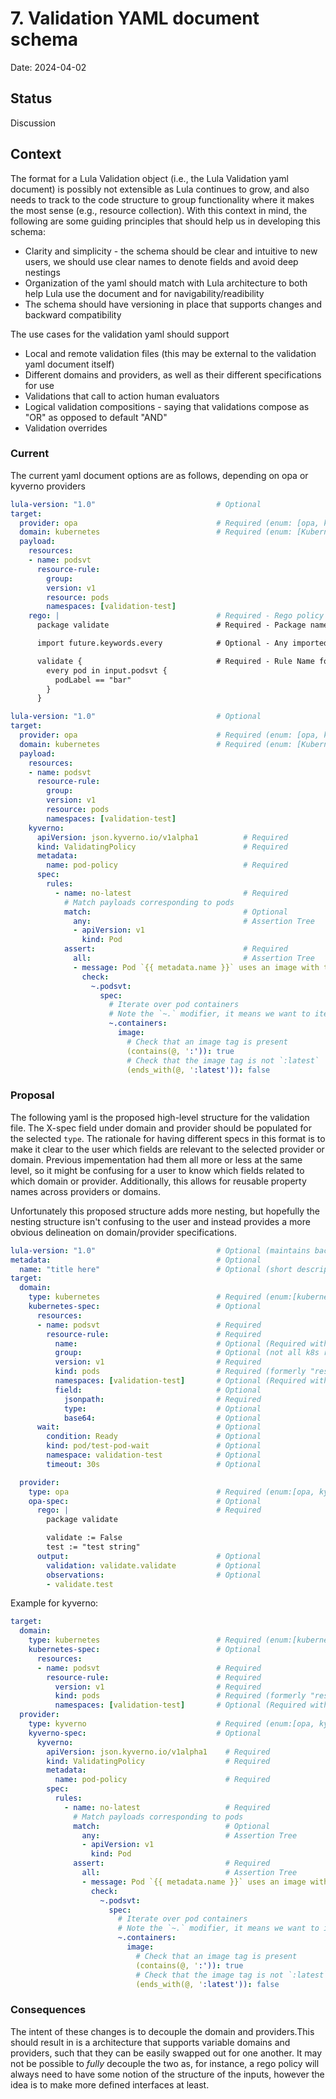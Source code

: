 # 7. Validation YAML document schema

Date: 2024-04-02

## Status

Discussion

## Context

The format for a Lula Validation object (i.e., the Lula Validation yaml document) is possibly not extensible as Lula continues to grow, and also needs to track to the code structure to group functionality where it makes the most sense (e.g., resource collection). With this context in mind, the following are some guiding principles that should help us in developing this schema:
- Clarity and simplicity - the schema should be clear and intuitive to new users, we should use clear names to denote fields and avoid deep nestings
- Organization of the yaml should match with Lula architecture to both help Lula use the document and for navigability/readibility
- The schema should have versioning in place that supports changes and backward compatibility

The use cases for the validation yaml should support
- Local and remote validation files (this may be external to the validation yaml document itself)
- Different domains and providers, as well as their different specifications for use
- Validations that call to action human evaluators
- Logical validation compositions - saying that validations compose as "OR" as opposed to default "AND" 
- Validation overrides

### Current

The current yaml document options are as follows, depending on opa or kyverno providers

```yaml
lula-version: "1.0"                           # Optional
target:
  provider: opa                               # Required (enum: [opa, kyverno])
  domain: kubernetes                          # Required (enum: [Kubernetes])
  payload:
    resources:
    - name: podsvt
      resource-rule:
        group:
        version: v1
        resource: pods
        namespaces: [validation-test]
    rego: |                                   # Required - Rego policy used for data validation
      package validate                        # Required - Package name

      import future.keywords.every            # Optional - Any imported keywords

      validate {                              # Required - Rule Name for evaluation - "validate" is the only supported rule
        every pod in input.podsvt {
          podLabel == "bar"
        }
      }
```

```yaml
lula-version: "1.0"                           # Optional
target:
  provider: opa                               # Required (enum: [opa, kyverno])
  domain: kubernetes                          # Required (enum: [Kubernetes])
  payload:
    resources:
    - name: podsvt
      resource-rule:
        group:
        version: v1
        resource: pods
        namespaces: [validation-test]
    kyverno:
      apiVersion: json.kyverno.io/v1alpha1          # Required
      kind: ValidatingPolicy                        # Required
      metadata:
        name: pod-policy                            # Required
      spec:
        rules:
          - name: no-latest                         # Required
            # Match payloads corresponding to pods
            match:                                  # Optional
              any:                                  # Assertion Tree
              - apiVersion: v1
                kind: Pod
            assert:                                 # Required
              all:                                  # Assertion Tree
              - message: Pod `{{ metadata.name }}` uses an image with tag `latest`
                check:
                  ~.podsvt:
                    spec:
                      # Iterate over pod containers
                      # Note the `~.` modifier, it means we want to iterate over array elements in descendants
                      ~.containers:
                        image:
                          # Check that an image tag is present
                          (contains(@, ':')): true
                          # Check that the image tag is not `:latest`
                          (ends_with(@, ':latest')): false
```

### Proposal
The following yaml is the proposed high-level structure for the validation file. The X-spec field under domain and provider should be populated for the selected `type`. 
The rationale for having different specs in this format is to make it clear to the user which fields are relevant to the selected provider or domain. Previous impementation had them all more or less at the same level, so it might be confusing for a user to know which fields related to which domain or provider. Additionally, this allows for reusable property names across providers or domains.

Unfortunately this proposed structure adds more nesting, but hopefully the nesting structure isn't confusing to the user and instead provides a more obvious delineation on domain/provider specifications.

```yaml
lula-version: "1.0"                           # Optional (maintains backward compatilibity)
metadata:                                     # Optional
  name: "title here"                          # Optional (short description to use in output of validations could be useful)
target:
  domain: 
    type: kubernetes                          # Required (enum:[kubernetes, passthrough])
    kubernetes-spec:                          # Optional
      resources:                                  
      - name: podsvt                          # Required 
        resource-rule:                        # Required
          name:                               # Optional (Required with "field")
          group:                              # Optional (not all k8s resources have a group, the main ones are "")
          version: v1                         # Required
          kind: pods                          # Required (formerly "resource" but "kind" seems to make more sense in a k8s context)
          namespaces: [validation-test]       # Optional (Required with "name")
          field:                              # Optional 
            jsonpath:                         # Required
            type:                             # Optional 
            base64:                           # Optional 
      wait:                                   # Optional 
        condition: Ready                      # Optional 
        kind: pod/test-pod-wait               # Optional 
        namespace: validation-test            # Optional 
        timeout: 30s                          # Optional 

  provider: 
    type: opa                                 # Required (enum:[opa, kyverno])
    opa-spec:                                 # Optional
      rego: |                                 # Required 
        package validate

        validate := False
        test := "test string"
      output:                                 # Optional
        validation: validate.validate         # Optional
        observations:                         # Optional
        - validate.test                         
```

Example for kyverno:

```yaml
target:
  domain: 
    type: kubernetes                          # Required (enum:[kubernetes, passthrough])
    kubernetes-spec:                          # Optional
      resources:                                  
      - name: podsvt                          # Required 
        resource-rule:                        # Required
          version: v1                         # Required
          kind: pods                          # Required (formerly "resource" but "kind" seems to make more sense in a k8s context)
          namespaces: [validation-test]       # Optional (Required with "name")
  provider: 
    type: kyverno                             # Required (enum:[opa, kyverno])
    kyverno-spec:                             # Optional
      kyverno:
        apiVersion: json.kyverno.io/v1alpha1    # Required
        kind: ValidatingPolicy                  # Required
        metadata:
          name: pod-policy                      # Required
        spec:
          rules:
            - name: no-latest                   # Required
              # Match payloads corresponding to pods
              match:                            # Optional
                any:                            # Assertion Tree
                - apiVersion: v1
                  kind: Pod
              assert:                           # Required
                all:                            # Assertion Tree
                - message: Pod `{{ metadata.name }}` uses an image with tag `latest`
                  check:
                    ~.podsvt:
                      spec:
                        # Iterate over pod containers
                        # Note the `~.` modifier, it means we want to iterate over array elements in descendants
                        ~.containers:
                          image:
                            # Check that an image tag is present
                            (contains(@, ':')): true
                            # Check that the image tag is not `:latest`
                            (ends_with(@, ':latest')): false                       
```

### Consequences
The intent of these changes is to decouple the domain and providers.This should result in is a architecture that supports variable domains and providers, such that they can be easily swapped out for one another. It may not be possible to *fully* decouple the two as, for instance, a rego policy will always need to have some notion of the structure of the inputs, however the idea is to make more defined interfaces at least.